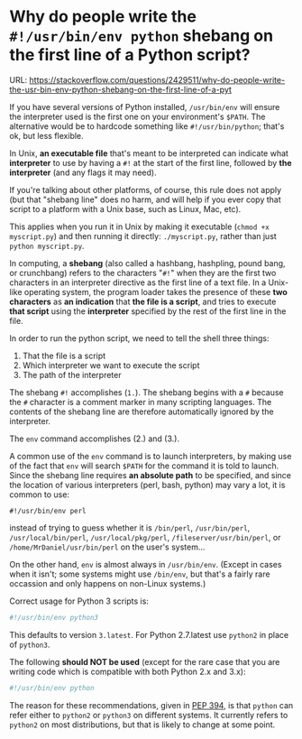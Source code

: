 # Why do people write the `#!/usr/bin/env python` shebang on the first line of a Python script?

URL: https://stackoverflow.com/questions/2429511/why-do-people-write-the-usr-bin-env-python-shebang-on-the-first-line-of-a-pyt


If you have several versions of Python installed, `/usr/bin/env` will ensure the interpreter used is the first one on your environment's `$PATH`. The alternative would be to hardcode something like `#!/usr/bin/python`; that's ok, but less flexible.

In Unix, **an executable file** that's meant to be interpreted can indicate what **interpreter** to use by having a `#!` at the start of the first line, followed by **the interpreter** (and any flags it may need).

If you're talking about other platforms, of course, this rule does not apply (but that "shebang line" does no harm, and will help if you ever copy that script to a platform with a Unix base, such as Linux, Mac, etc).

This applies when you run it in Unix by making it executable (`chmod +x myscript.py`) and then running it directly: `./myscript.py`, rather than just `python myscript.py`.

In computing, a **shebang** (also called a hashbang, hashpling, pound bang, or crunchbang) refers to the characters "`#!`" when they are the first two characters in an interpreter directive as the first line of a text file. In a Unix-like operating system, the program loader takes the presence of these **two characters** as **an indication** that **the file is a script**, and tries to execute **that script** using the **interpreter** specified by the rest of the first line in the file.

In order to run the python script, we need to tell the shell three things:

1. That the file is a script
2. Which interpreter we want to execute the script
3. The path of the interpreter

The shebang `#!` accomplishes (`1.`). The shebang begins with a `#` because the `#` character is a comment marker in many scripting languages. The contents of the shebang line are therefore automatically ignored by the interpreter.

The `env` command accomplishes (2.) and (3.). 

A common use of the `env` command is to launch interpreters, by making use of the fact that `env` will search `$PATH` for the command it is told to launch. Since the shebang line requires **an absolute path** to be specified, and since the location of various interpreters (perl, bash, python) may vary a lot, it is common to use:
```
#!/usr/bin/env perl
```
instead of trying to guess whether it is `/bin/perl`, `/usr/bin/perl`, `/usr/local/bin/perl`, `/usr/local/pkg/perl`, `/fileserver/usr/bin/perl`, or `/home/MrDaniel/usr/bin/perl` on the user's system...

On the other hand, `env` is almost always in `/usr/bin/env`. (Except in cases when it isn't; some systems might use `/bin/env`, but that's a fairly rare occassion and only happens on non-Linux systems.)

Correct usage for Python 3 scripts is:

```python
#!/usr/bin/env python3
```
This defaults to version `3.latest`. For Python 2.7.latest use `python2` in place of `python3`.

The following **should NOT be used** (except for the rare case that you are writing code which is compatible with both Python 2.x and 3.x):
```python
#!/usr/bin/env python
```
The reason for these recommendations, given in [PEP 394](https://www.python.org/dev/peps/pep-0394/#recommendation), is that `python` can refer either to `python2` or `python3` on different systems. It currently refers to `python2` on most distributions, but that is likely to change at some point.
















